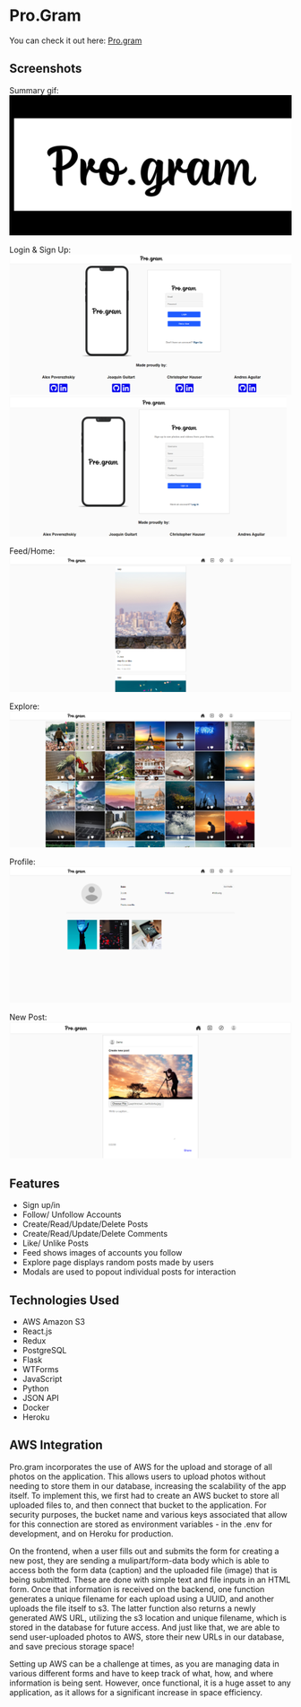 # Pro.Gram

You can check it out here: [Pro.gram](https://aa-pro-gram.herokuapp.com/)

## Screenshots
Summary gif:
![ProGramHomePage](https://raw.githubusercontent.com/alex-pober/Instagram-Clone/main/react-app/public/Pro.Gram/pro-gram.gif)

Login & Sign Up:
<br/>
<img alt='Login' src="https://raw.githubusercontent.com/alex-pober/Instagram-Clone/main/react-app/public/Pro.Gram/2.png" height="250" />
<img alt='Sign Up' src="https://raw.githubusercontent.com/alex-pober/Instagram-Clone/main/react-app/public/Pro.Gram/3.png" height="250" />

Feed/Home:
![ProGramHomePage](https://raw.githubusercontent.com/alex-pober/Instagram-Clone/main/react-app/public/Pro.Gram/4.png)

Explore:
![ProGramHomePage](https://raw.githubusercontent.com/alex-pober/Instagram-Clone/main/react-app/public/Pro.Gram/5.png)

Profile:
![ProGramHomePage](https://raw.githubusercontent.com/alex-pober/Instagram-Clone/main/react-app/public/Pro.Gram/6.png)

New Post:
![ProGramHomePage](https://raw.githubusercontent.com/alex-pober/Instagram-Clone/main/react-app/public/Pro.Gram/8.png)



## Features
-   Sign up/in
-   Follow/ Unfollow Accounts
-   Create/Read/Update/Delete Posts
-   Create/Read/Update/Delete Comments
-   Like/ Unlike Posts
-   Feed shows images of accounts you follow
-   Explore page displays random posts made by users
-   Modals are used to popout individual posts for interaction

## Technologies Used
- AWS Amazon S3
- React.js
- Redux
- PostgreSQL
- Flask
- WTForms
- JavaScript
- Python
- JSON API
- Docker
- Heroku

## AWS Integration
Pro.gram incorporates the use of AWS for the upload and storage of all photos on the application. This allows users to upload photos without needing to store them in our database, increasing the scalability of the app itself. To implement this, we first had to create an AWS bucket to store all uploaded files to, and then connect that bucket to the application. For security purposes, the bucket name and various keys associated that allow for this connection are stored as environment variables - in the .env for development, and on Heroku for production.

On the frontend, when a user fills out and submits the form for creating a new post, they are sending a mulipart/form-data body which is able to access both the form data (caption) and the uploaded file (image) that is being submitted. These are done with simple text and file inputs in an HTML form. Once that information is received on the backend, one function generates a unique filename for each upload using a UUID, and another uploads the file itself to s3. The latter function also returns a newly generated AWS URL, utilizing the s3 location and unique filename, which is stored in the database for future access. And just like that, we are able to send user-uploaded photos to AWS, store their new URLs in our database, and save precious storage space!

Setting up AWS can be a challenge at times, as you are managing data in various different forms and have to keep track of what, how, and where information is being sent. However, once functional, it is a huge asset to any application, as it allows for a significant increase in space efficiency.
